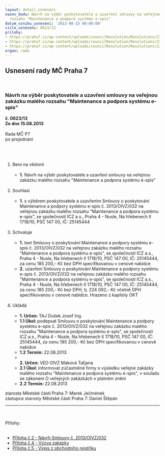 ```yaml
---
layout: detail_usneseni
nazev_bodu: Návrh na výběr poskytovatele a uzavření smlouvy na veřejnou zakázku malého
  rozsahu "Maintenance a podpora systému e-spis"
datum_vzniku_usneseni: '2013-08-15 00:00:00'
cislo_usneseni: 0623/13
prilohy:
- https://praha7.cz/wp-content/uploads/councilResolution/Resolutions/23758/42-13-2._smlouva_o_poskytov%c3%a1n%c3%ad_maintenance_a_podpory.doc
- https://praha7.cz/wp-content/uploads/councilResolution/Resolutions/23758/P%c5%99%c3%adloha_%c4%8d.4_-_V%c3%bdzva_zak%c3%a1zky.doc
- https://praha7.cz/wp-content/uploads/councilResolution/Resolutions/23758/42-13-5._v%c3%bdpis_z_obchodn%c3%adho_rejst%c5%99%c3%adku.pdf
organ: rada
---
```

<div id="ucUsn_pList" class="usn">
	<span><h2>Usnesení rady MČ Praha 7 </h2>
<br></span><div class="standBody">
<span><h3>Návrh na výběr poskytovatele a uzavření smlouvy na veřejnou zakázku malého rozsahu "Maintenance a podpora systému e-spis"</h3></span><div class="center">
		<strong>č. 0623/13</strong><br>
	</div>
<div class="center">
		<strong>Ze dne 15.08.2013</strong><br><br>
	</div>Rada MČ P7<br>po projednání<br><br><br><ol>
<br><li>Bere na vědomí<br><ul>
<br><li>
<strong>1.</strong> Návrh na výběr poskytovatele a uzavření smlouvy na veřejnou zakázku malého rozsahu "Maintenance a podpora systému e-spis" </li>
</ul>
<br>
</li>
<li>Souhlasí<br><ul>
<br><li>
<strong>1.</strong> s výběrem poskytovatele a uzavřením Smlouvy o poskytování Maintenance a podpory systému e-spis č. 2013/OIVZ/032 na veřejnou zakázku malého rozsahu "Maintenance a podpora systému e-spis", se společností ICZ a.s., Praha 4 - Nusle, Na hřebenech II 1718/10, PSČ 147 00, IČ: 25145444 </li>
</ul>
<br>
</li>
<li>Schvaluje<br><ul>
<br><li>
<strong>1.</strong> text Smlouvy o poskytování Maintenance a podpory systému e-spis č. 2013/OIVZ/032 na veřejnou zakázku malého rozsahu "Maintenance a podpora systému e-spis", se společností ICZ a.s., Praha 4 - Nusle, Na hřebenech II 1718/10, PSČ 147 00, IČ: 25145444, za cenu 185 200,- Kč bez DPH specifikovanou v cenové nabídce<br>
</li>
<li>
<strong>2.</strong> uzavření Smlouvy o poskytování Maintenance a podpory systému e-spis č. 2013/OIVZ/032 na veřejnou zakázku malého rozsahu "Maintenance a podpora systému e-spis", se společností ICZ a.s., Praha 4 - Nusle, Na hřebenech II 1718/10, PSČ 147 00, IČ: 25145444, za cenu 185 200,- Kč bez DPH, tj. 224 092,- Kč včetně DPH specifikovanou v cenové nabídce. Hrazeno z kapitoly OKT</li>
</ul>
<br>
</li>
<li>Ukládá<br><ul>
<br><li>
<strong>1. Určen: </strong>TAJ Dušek Josef Ing.<br>
</li>
<li>
<strong>1.1 Úkol: </strong>podepsat Smlouvu o poskytování Maintenance a podpory systému e-spis č. 2013/OIVZ/032 na veřejnou zakázku malého rozsahu "Maintenance a podpora systému e-spis", se společností ICZ a.s., Praha 4 - Nusle, Na hřebenech II 1718/10, PSČ 147 00, IČ: 25145444, za cenu 185 200,- Kč bez DPH specifikovanou v cenové nabídce<br>
</li>
<li>
<strong>1.2 Termín: </strong>22.08.2013<br>
</li>
<li>
<strong><br>2. Určen: </strong>VED OIVZ Maková Taťjana<br>
</li>
<li>
<strong>2.1 Úkol: </strong>informovat zúčastněné firmy o výsledku veřejné zakázky malého rozsahu "Maintenance a podpora systému e-spis", v souladu se zákonem O veřejných zakázkách v platném znění<br>
</li>
<li>
<strong>2.2 Termín: </strong>22.08.2013</li>
</ul>
</li>
</ol>starosta Městské části Praha 7: Marek Ječmének<br>zástupce starosty Městské části Praha 7: Daniel Štěpán <br><hr>
<br><br>Přílohy: <br><ul>
<br><li>
<a href="/zdroj.aspx?typ=4&amp;id=51620&amp;sh=1941776565" target="_blank" title="Odkaz na soubor - 151 kB - nové okno">Příloha č.2 - Návrh Smlouvy č. 2013/OIVZ/032</a> <br>
</li>
<li>
<a href="/zdroj.aspx?typ=4&amp;Id=51664&amp;sh=-1887773003" target="_blank" title="Odkaz na soubor - 85 kB - nové okno">Příloha č.4 - Výzva zakázky</a> <br>
</li>
<li>
<a href="/zdroj.aspx?typ=4&amp;id=51622&amp;sh=1941844853" target="_blank" title="Odkaz na soubor - 65,4 kB - nové okno">Příloha č.5 - Výpis z obchodního rejstříku</a> </li>
</ul>
</div>
</div>